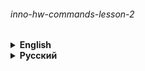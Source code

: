 ###### inno-hw-commands-lesson-2

<details><summary> 
<strong>English</strong>
</summary>

# Bot from the lesson of the course "Code Future" of Innopolis University

### [@innopolis_course_bot](https://t.me/innopolis_course_bot)

```shell
pip install -r requirements.txt
```

---

###### Teacher – [@QuadDarv1ne](https://github.com/QuadDarv1ne)

</details>

<details><summary> 
<strong>Русский</strong>
</summary>

# Бот из урока курса "Код будущего" Университета Иннополис

### [@innopolis_course_bot](https://t.me/innopolis_course_bot)

```shell
pip install -r requirements.txt
```

---

###### Преподаватель – [@QuadDarv1ne](https://github.com/QuadDarv1ne)

</details>